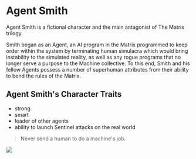 # Agent Smith
Agent Smith is a fictional character and the main antagonist of The Matrix trilogy.

Smith began as an Agent, an AI program in the Matrix programmed to keep order within the system by terminating human simulacra which would bring instability to the simulated reality, as well as any rogue programs that no longer serve a purpose to the Machine collective.
To this end, Smith and his fellow Agents possess a number of superhuman attributes from their ability to bend the rules of the Matrix.

## Agent Smith's Character Traits
* strong
* smart
* leader of other agents
* ability to launch Sentinel attacks on the real world

> Never send a human to do a machine's job.

<img src="https://cdna.artstation.com/p/assets/images/images/008/764/038/4k/kamil-trocinski-smith-01.jpg?1515154048"/>
